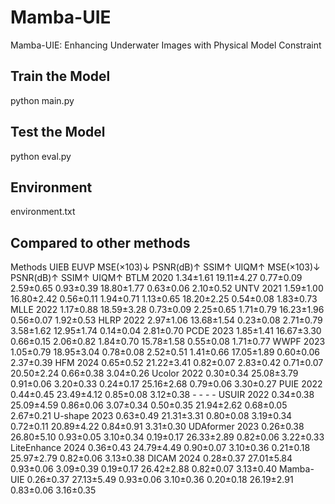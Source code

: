 # Mamba-UIE
Mamba-UIE: Enhancing Underwater Images with Physical Model Constraint

## Train the Model
python main.py

## Test the Model
python eval.py

## Environment
environment.txt

## Compared to other methods
Methods	UIEB	EUVP
	MSE(×103)↓	PSNR(dB)↑	SSIM↑	UIQM↑	MSE(×103)↓	PSNR(dB)↑	SSIM↑	UIQM↑
BTLM 2020	1.34±1.61	19.11±4.27	0.77±0.09	2.59±0.65	0.93±0.39	18.80±1.77	0.63±0.06	2.10±0.52
UNTV 2021	1.59±1.00	16.80±2.42	0.56±0.11	1.94±0.71	1.13±0.65	18.20±2.25	0.54±0.08	1.83±0.73
MLLE 2022	1.17±0.88	18.59±3.28	0.73±0.09	2.25±0.65	1.71±0.79	16.23±1.96	0.56±0.07	1.92±0.53
HLRP 2022	2.97±1.06	13.68±1.54	0.23±0.08	2.71±0.79	3.58±1.62	12.95±1.74	0.14±0.04	2.81±0.70
PCDE 2023	1.85±1.41	16.67±3.30	0.66±0.15	2.06±0.82	1.84±0.70	15.78±1.58	0.55±0.08	1.71±0.77
WWPF 2023	1.05±0.79	18.95±3.04	0.78±0.08	2.52±0.51	1.41±0.66	17.05±1.89	0.60±0.06	2.37±0.39
HFM 2024	0.65±0.52	21.22±3.41	0.82±0.07	2.83±0.42	0.71±0.07	20.50±2.24	0.66±0.38	3.04±0.26
Ucolor 2022	0.30±0.34	25.08±3.79	0.91±0.06	3.20±0.33	0.24±0.17	25.16±2.68	0.79±0.06	3.30±0.27
PUIE 2022	0.44±0.45	23.49±4.12	0.85±0.08	3.12±0.38	-	-	-	-
USUIR 2022	0.34±0.38	25.09±4.59	0.86±0.06	3.07±0.34	0.50±0.35	21.94±2.62	0.68±0.05	2.67±0.21
U-shape 2023	0.63±0.49	21.31±3.31	0.80±0.08	3.19±0.34	0.72±0.11	20.89±4.22	0.84±0.91	3.31±0.30
UDAformer 2023	0.26±0.38	26.80±5.10	0.93±0.05	3.10±0.34	0.19±0.17	26.33±2.89	0.82±0.06	3.22±0.33
LiteEnhance 2024	0.36±0.43	24.79±4.49	0.90±0.07	3.10±0.36	0.21±0.18	25.97±2.79	0.82±0.06	3.13±0.38
DICAM 2024	0.28±0.37	27.01±5.84	0.93±0.06	3.09±0.39	0.19±0.17	26.42±2.88	0.82±0.07	3.13±0.40
Mamba-UIE	0.26±0.37	27.13±5.49	0.93±0.06	3.10±0.36	0.20±0.18	26.19±2.91	0.83±0.06	3.16±0.35


